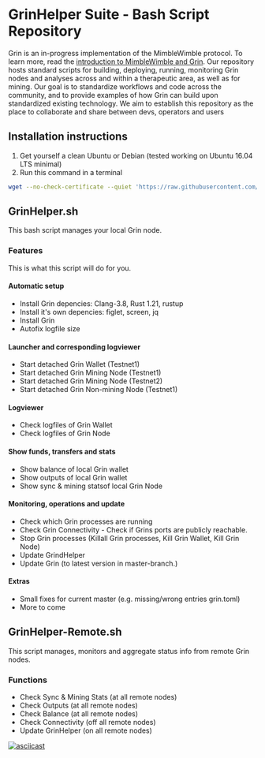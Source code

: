 # GrinHelper Suite - Bash Script Repository

Grin is an in-progress implementation of the MimbleWimble protocol. To learn more, read the [introduction to MimbleWimble and Grin](https://github.com/mimblewimble/grin/blob/master/doc/intro.md).
Our repository hosts standard scripts for building, deploying, running, monitoring Grin nodes and analyses across and within a therapeutic area, as well as for mining. Our goal is to standardize workflows and code across the community, and to provide examples of how Grin can build upon standardized existing technology. We aim to establish this repository as the place to collaborate and share between devs, operators and users


## Installation instructions

1. Get yourself a clean Ubuntu or Debian (tested working on Ubuntu 16.04 LTS minimal)
2. Run this command in a terminal

```bash
wget --no-check-certificate --quiet 'https://raw.githubusercontent.com/dewdeded/GrinHelper/master/Install.sh' > /dev/null 2> /dev/null && bash Install.sh
```

## GrinHelper.sh

This bash script manages your local Grin node.

### Features

This is what this script will do for you.

#### Automatic setup

- Install Grin depencies: Clang-3.8, Rust 1.21, rustup
- Install it's own depencies: figlet, screen, jq
- Install Grin
- Autofix logfile size

#### Launcher and corresponding logviewer

- Start detached Grin Wallet (Testnet1)
- Start detached Grin Mining Node (Testnet1)
- Start detached Grin Mining Node (Testnet2)
- Start detached Grin Non-mining Node (Testnet1)

#### Logviewer

- Check logfiles of Grin Wallet
- Check logfiles of Grin Node

#### Show funds, transfers and stats

- Show balance of local Grin wallet
- Show outputs of local Grin wallet
- Show sync & mining statsof local Grin Node

#### Monitoring, operations and update

- Check which Grin processes are running
- Check Grin Connectivity - Check if Grins ports are publicly reachable.
- Stop Grin processes (Killall Grin processes, Kill Grin Wallet, Kill Grin Node)
- Update GrindHelper
- Update Grin (to latest version in master-branch.)

#### Extras

- Small fixes for current master (e.g. missing/wrong entries grin.toml)
- More to come

## GrinHelper-Remote.sh

This script manages, monitors and aggregate status info from remote Grin nodes.

### Functions

- Check Sync & Mining Stats (at all remote nodes)
- Check Outputs (at all remote nodes)
- Check Balance (at all remote nodes)
- Check Connectivity (off all remote nodes)
- Update GrinHelper (on all remote nodes)

[![asciicast](https://asciinema.org/a/tNSrjbW66g8ph043lKT7jxqdE.png)](https://asciinema.org/a/tNSrjbW66g8ph043lKT7jxqdE)
